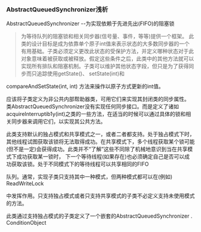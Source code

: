 ### AbstractQueuedSynchronizer浅析

AbstractQueuedSynchronizer --为实现依赖于先进先出(FIFO)的阻塞锁

> 为等待队列的阻塞锁和相关同步器(信号量、事件，等等)提供一个框架。
此类的设计目标是成为依靠单个原子int值来表示状态的大多数同步器的一个有用基础。子类必须定义更改此状态的受保护方法，并定义哪种状态对于此对象意味着被获取或被释放。假定这些条件之后，此类中的其他方法就可以实现所有排队和阻塞机制。子类可以维护其他状态字段，但只是为了获得同步而只追踪使用getState()、 setState(int)和

compareAndSetState(int, int) 方法来操作以原子方式更新的int值。

应该将子类定义为非公共内部帮助器类，可用它们来实现其封闭类的同步属性。
类AbstractQueuedSynchronizer没有实现任何同步接口。而是定义了诸如acquireInterruptib1y(int)之类的一些方法，在适当的时候可以通过具体的锁和相关同步器来调用它们，以实现其公共方法。

此类支持默认的独占模式和共享模式之一，或者二者都支持。处于独占模式下时，其他线程试图获取该锁将无法取得成功。在共享模式下，多个线程获取某个锁可能(但不是一定)会获得成功。此类并不“了解”这些不同除了机械地意识到当在共享模式下成功获取某一锁时， 下一个等待线程(如果存在)也必须确定自己是否可以成功获取该锁。处于不同模式下的等待线程可以共享相同的FIFO

队列。通常，实现子类只支持其中一种模式，但两种模式都可以在(例如) ReadWriteLock

中发挥作用。只支持独占模式或者只支持共享模式的子类不必定义支持未使用模式的方法。

此类通过支持独占模式的子类定义了一个嵌套的AbstractQueuedSynchronizer . ConditionObject